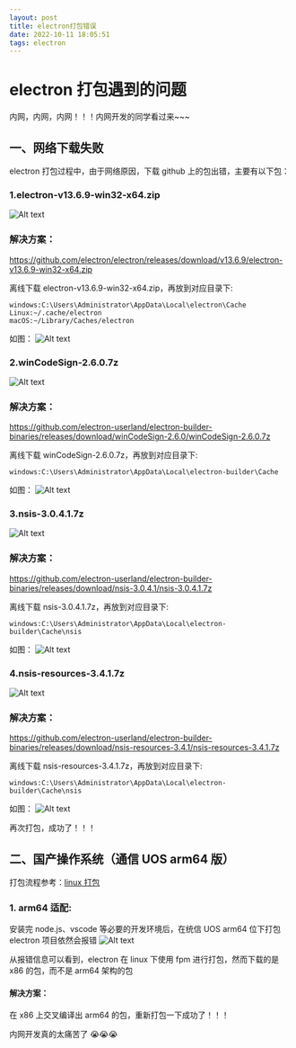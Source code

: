 ```yaml
---
layout: post
title: electron打包错误
date: 2022-10-11 18:05:51
tags: electron
---
```


# electron 打包遇到的问题

内网，内网，内网！！！内网开发的同学看过来~~~

## 一、网络下载失败

electron 打包过程中，由于网络原因，下载 github 上的包出错，主要有以下包：

### 1.electron-v13.6.9-win32-x64.zip

![Alt text](./打包报错1.png)

### 解决方案：

https://github.com/electron/electron/releases/download/v13.6.9/electron-v13.6.9-win32-x64.zip

离线下载 electron-v13.6.9-win32-x64.zip，再放到对应目录下:

```
windows:C:\Users\Administrator\AppData\Local\electron\Cache
Linux:~/.cache/electron
macOS:~/Library/Caches/electron
```

如图：
![Alt text](./报错解决1.png)

### 2.winCodeSign-2.6.0.7z

![Alt text](./打包报错2.png)

### 解决方案：

https://github.com/electron-userland/electron-builder-binaries/releases/download/winCodeSign-2.6.0/winCodeSign-2.6.0.7z

离线下载 winCodeSign-2.6.0.7z，再放到对应目录下:

```
windows:C:\Users\Administrator\AppData\Local\electron-builder\Cache
```

如图：
![Alt text](./报错解决2.png)

### 3.nsis-3.0.4.1.7z

![Alt text](./打包报错3.png)

### 解决方案：

https://github.com/electron-userland/electron-builder-binaries/releases/download/nsis-3.0.4.1/nsis-3.0.4.1.7z

离线下载 nsis-3.0.4.1.7z，再放到对应目录下:

```
windows:C:\Users\Administrator\AppData\Local\electron-builder\Cache\nsis
```

如图：
![Alt text](./报错解决3.png)

### 4.nsis-resources-3.4.1.7z

![Alt text](./打包报错4.png)

### 解决方案：

https://github.com/electron-userland/electron-builder-binaries/releases/download/nsis-resources-3.4.1/nsis-resources-3.4.1.7z

离线下载 nsis-resources-3.4.1.7z，再放到对应目录下:

```
windows:C:\Users\Administrator\AppData\Local\electron-builder\Cache\nsis
```

如图：
![Alt text](./报错解决4.png)

再次打包，成功了！！！

## 二、国产操作系统（通信 UOS arm64 版）

打包流程参考：[linux 打包](https://www.cnblogs.com/tuyile006/p/16399745.html)

### 1. arm64 适配:

安装完 node.js、vscode 等必要的开发环境后，在统信 UOS arm64 位下打包 electron 项目依然会报错
![Alt text](./linux/arm64.png)

从报错信息可以看到，electron 在 linux 下使用 fpm 进行打包，然而下载的是 x86 的包，而不是 arm64 架构的包

#### 解决方案：

在 x86 上交叉编译出 arm64 的包，重新打包一下成功了！！！

内网开发真的太痛苦了 😭😭😭
